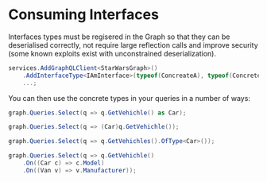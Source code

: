 # Consuming Interfaces

Interfaces types must be regisered in the Graph so that they can be deserialised correctly, not require large reflection calls and improve security (some known exploits exist with unconstrained deserialization).

```csharp
services.AddGraphQLClient<StarWarsGraph>()
    .AddInterfaceType<IAmInterface>(typeof(ConcreateA), typeof(ConcreteB))
    ...;
```

You can then use the concrete types in your queries in a number of ways:
```csharp
graph.Queries.Select(q => q.GetVehichle() as Car);
```
```csharp
graph.Queries.Select(q => (Car)q.GetVehichle());
```
```csharp
graph.Queries.Select(q => q.GetVehichles().OfType<Car>());
```
```csharp
graph.Queries.Select(q => q.GetVehichle()
    .On((Car c) => c.Model)
    .On((Van v) => v.Manufacturer));
```